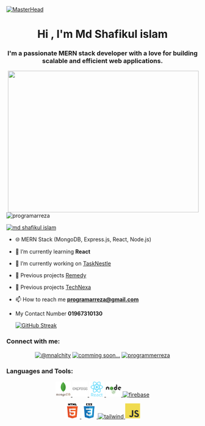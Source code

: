 [![MasterHead](https://i.postimg.cc/DZztRPcd/banner.jpg)](https://rishavchanda.io)
<h1 align="center">Hi , I'm Md Shafikul islam</h1>
<h3 align="center">I'm a passionate MERN stack developer with a love for building scalable and efficient web applications.</h3>

<img align="right" width="500" height="370" src="https://www.codebook.in/static/main/img/courses/mern.jpg"/>
<p align="left"> <img src="https://komarev.com/ghpvc/?username=programarreza&label=Profile%20views&color=0e75b6&style=flat" alt="programarreza" /> </p>

<p align="left"> <a href="[https://twitter.com/md shafikul islam](https://twitter.com/ProgramarR26747)" target="blank"><img src="https://img.shields.io/twitter/follow/md shafikul islam?logo=twitter&style=for-the-badge" alt="md shafikul islam" /></a> </p>

- 🌐 MERN Stack (MongoDB, Express.js, React, Node.js)
- 🌱 I’m currently learning **React**

- 🔭 I’m currently working on [TaskNestle](https://tasknestle.web.app/)

- 🔭 Previous projects [Remedy](https://remedy-d872a.web.app/)

- 🔭 Previous projects [TechNexa](https://technexa-7d56c.web.app/)
- 📫 How to reach me **programarreza@gmail.com**
- My Contact Number **01967310130**

  [![GitHub Streak](https://github-readme-streak-stats.herokuapp.com?user=programarreza&theme=dark&date_format=j%20M%5B%20Y%5D&card_width=1000)](https://git.io/streak-stats)

<h3 align="left">Connect with me:</h3>
<p align="center">
<a href="https://twitter.com/@mnalchity" target="blank"><img align="center" src="https://raw.githubusercontent.com/rahuldkjain/github-profile-readme-generator/master/src/images/icons/Social/twitter.svg" alt="@mnalchity" height="30" width="40" /></a>
<a href="https://linkedin.com/in/comming soon..." target="blank"><img align="center" src="https://raw.githubusercontent.com/rahuldkjain/github-profile-readme-generator/master/src/images/icons/Social/linked-in-alt.svg" alt="comming soon..." height="30" width="40" /></a>
<a href="https://fb.com/programmerreza" target="blank"><img align="center" src="https://raw.githubusercontent.com/rahuldkjain/github-profile-readme-generator/master/src/images/icons/Social/facebook.svg" alt="programmerreza" height="30" width="40" /></a>
</p>

<h3 align="left">Languages and Tools:</h3>
<p align="center">
 <a href="https://www.mongodb.com/" target="_blank" rel="noreferrer"> <img src="https://raw.githubusercontent.com/devicons/devicon/master/icons/mongodb/mongodb-original-wordmark.svg" alt="mongodb" width="40" height="40"/> </a> 
  <a href="https://expressjs.com" target="_blank" rel="noreferrer"> <img src="https://raw.githubusercontent.com/devicons/devicon/master/icons/express/express-original-wordmark.svg" alt="express" width="40" height="40"/> </a> <a href="https://reactjs.org/" target="_blank" rel="noreferrer"> <img src="https://raw.githubusercontent.com/devicons/devicon/master/icons/react/react-original-wordmark.svg" alt="react" width="40" height="40"/> </a> <a href="https://nodejs.org" target="_blank" rel="noreferrer"> <img src="https://raw.githubusercontent.com/devicons/devicon/master/icons/nodejs/nodejs-original-wordmark.svg" alt="nodejs" width="40" height="40"/> </a><a href="https://firebase.google.com/" target="_blank" rel="noreferrer"> <img src="https://www.vectorlogo.zone/logos/firebase/firebase-icon.svg" alt="firebase" width="40" height="40"/> </a>
  
<p align="center">  
  <a href="https://www.w3.org/html/" target="_blank" rel="noreferrer"> <img src="https://raw.githubusercontent.com/devicons/devicon/master/icons/html5/html5-original-wordmark.svg" alt="html5" width="40" height="40"/> </a><a href="https://www.w3schools.com/css/" target="_blank" rel="noreferrer"> <img src="https://raw.githubusercontent.com/devicons/devicon/master/icons/css3/css3-original-wordmark.svg" alt="css3" width="40" height="40"/> </a><a href="https://tailwindcss.com/" target="_blank" rel="noreferrer"> <img src="https://www.vectorlogo.zone/logos/tailwindcss/tailwindcss-icon.svg" alt="tailwind" width="40" height="40"/><a href="https://developer.mozilla.org/en-US/docs/Web/JavaScript" target="_blank" rel="noreferrer"> <img src="https://raw.githubusercontent.com/devicons/devicon/master/icons/javascript/javascript-original.svg" alt="javascript" width="40" height="40"/> </a>  </a></p></p>
  
  
  
  
  
  
  
  


